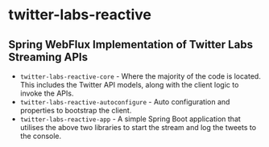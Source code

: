 # twitter-labs-reactive
## Spring WebFlux Implementation of Twitter Labs Streaming APIs

* `twitter-labs-reactive-core` - Where the majority of the code is located. This includes the Twitter API models, along with the client logic to invoke the APIs.
* `twitter-labs-reactive-autoconfigure` - Auto configuration and properties to bootstrap the client.
* `twitter-labs-reactive-app` - A simple Spring Boot application that utilises the above two libraries to start the stream and log the tweets to the console.
